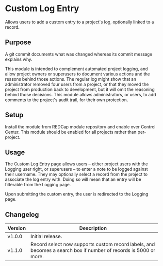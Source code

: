 # Custom Log Entry

Allows users to add a custom entry to a project's log, optionally linked to a record.

## Purpose

A git commit documents what was changed whereas its commit message explains why.

This module is intended to complement automated project logging, and allow project owners or superusers to document various actions and the reasons behind those actions. The regular log might show that an administrator removed four users from a project, or that they moved the project from production back to development, but it will omit the reasoning behind those decisions. This module allows administrators, or users, to add comments to the project's audit trail, for their own protection.

## Setup

Install the module from REDCap module repository and enable over Control Center. This module should be enabled for all projects rather than per-project.

## Usage

The Custom Log Entry page allows users – either project users with the Logging user right, or superusers – to enter a note to be logged against their username. They may optionally select a record from the project to associate the log entry with. Doing so will mean that an entry will be filterable from the Logging page.

Upon submitting the custom entry, the user is redirected to the Logging page.

## Changelog

Version | Description
------- | --------------------
v1.0.0  | Initial release.
v1.1.0  | Record select now supports custom record labels, and becomes a search box if number of records is 5000 or more.
